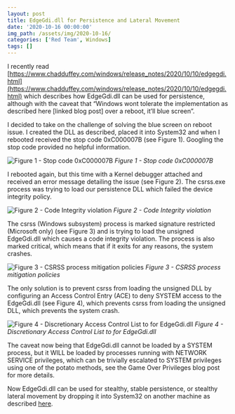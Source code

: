```yaml
---
layout: post
title: EdgeGdi.dll for Persistence and Lateral Movement
date: '2020-10-16 00:00:00'
img_path: /assets/img/2020-10-16/
categories: ['Red Team', Windows]
tags: []
---
```


I recently read [https://www.chadduffey.com/windows/release_notes/2020/10/10/edgegdi.html](https://www.chadduffey.com/windows/release_notes/2020/10/10/edgegdi.html) which describes how EdgeGdi.dll can be used for persistence, although with the caveat that “Windows wont tolerate the implementation as described here [linked blog post] over a reboot, it’ll blue screen”.

I decided to take on the challenge of solving the blue screen on reboot issue. I created the DLL as described, placed it into System32 and when I rebooted received the stop code 0xC000007B (see Figure 1). Googling the stop code provided no helpful information.

![Figure 1 - Stop code 0xC000007B](bsod.png)
_Figure 1 - Stop code 0xC000007B_

I rebooted again, but this time with a Kernel debugger attached and received an error message detailing the issue (see Figure 2). The csrss.exe process was trying to load our persistence DLL which failed the device integrity policy.

![Figure 2 - Code Integrity violation](windbg.png)
_Figure 2 - Code Integrity violation_

The csrss (Windows subsystem) process is marked signature restricted (Microsoft only) (see Figure 3) and is trying to load the unsigned EdgeGdi.dll which causes a code integrity violation. The process is also marked critical, which means that if it exits for any reasons, the system crashes.

![Figure 3 - CSRSS process mitigation policies](processhacker.png)
_Figure 3 - CSRSS process mitigation policies_

The only solution is to prevent csrss from loading the unsigned DLL by configuring an Access Control Entry (ACE) to deny SYSTEM access to the EdgeGdi.dll (see Figure 4), which prevents csrss from loading the unsigned DLL, which prevents the system crash.

![Figure 4 - Discretionary Access Control List to for EdgeGdi.dll](dacl.png)
_Figure 4 - Discretionary Access Control List to for EdgeGdi.dll_

The caveat now being that EdgeGdi.dll cannot be loaded by a SYSTEM process, but it WILL be loaded by processes running with NETWORK SERVICE privileges, which can be trivially escalated to SYSTEM privileges using one of the potato methods, see the Game Over Privileges blog post for more details.

Now EdgeGdi.dll can be used for stealthy, stable persistence, or stealthy lateral movement by dropping it into System32 on another machine as described [here](https://www.mdsec.co.uk/2020/10/i-live-to-move-it-windows-lateral-movement-part-3-dll-hijacking/).

